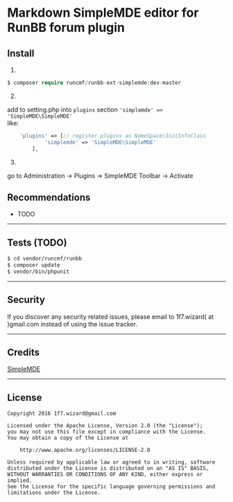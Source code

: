 # Markdown SimpleMDE editor for RunBB forum plugin


## Install
1.
```php
$ composer require runcmf/runbb-ext-simplemde:dev-master
```

2.  
add to setting.php into `plugins` section `'simplemde' => 'SimpleMDE\SimpleMDE'`  
  like:
```php
    'plugins' => [// register plugins as NameSpace\InitInfoClass
            'simplemde' => 'SimpleMDE\SimpleMDE'
        ],
```
3.  
go to Administration -> Plugins -> SimpleMDE Toolbar -> Activate  


## Recommendations

* TODO


---
## Tests (TODO)
```bash
$ cd vendor/runcmf/runbb
$ composer update
$ vendor/bin/phpunit
```
---  
## Security  

If you discover any security related issues, please email to 1f7.wizard( at )gmail.com instead of using the issue tracker.  

---
## Credits
[SimpleMDE](https://github.com/NextStepWebs/simplemde-markdown-editor)  


---
## License
 
```
Copyright 2016 1f7.wizard@gmail.com

Licensed under the Apache License, Version 2.0 (the "License");
you may not use this file except in compliance with the License.
You may obtain a copy of the License at

    http://www.apache.org/licenses/LICENSE-2.0

Unless required by applicable law or agreed to in writing, software
distributed under the License is distributed on an "AS IS" BASIS,
WITHOUT WARRANTIES OR CONDITIONS OF ANY KIND, either express or implied.
See the License for the specific language governing permissions and
limitations under the License.
```

